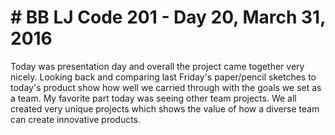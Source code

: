 <h1># BB LJ Code 201 - Day 20, March 31, 2016 </h1>

<p>Today was presentation day and overall the project came together very nicely. Looking back and comparing last Friday's paper/pencil sketches to today's product show how well we carried through with the goals we set as a team. My favorite part today was seeing other team projects. We all created very unique projects which shows the value of how a diverse team can create innovative products.</p>
